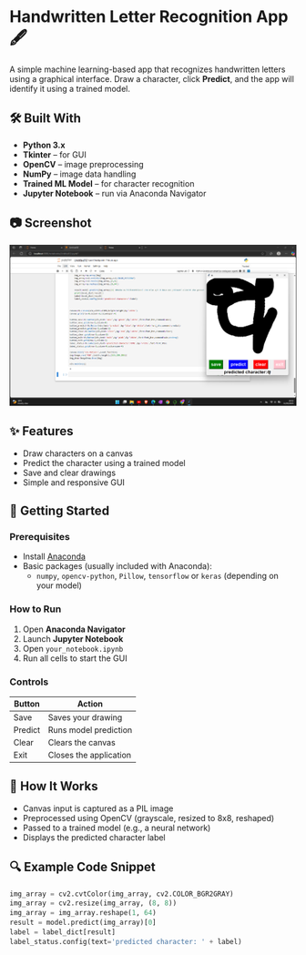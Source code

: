# Handwritten Letter Recognition App 🖋️

A simple machine learning-based app that recognizes handwritten letters using a graphical interface. Draw a character, click **Predict**, and the app will identify it using a trained model.

## 🛠️ Built With

- **Python 3.x**
- **Tkinter** – for GUI
- **OpenCV** – image preprocessing
- **NumPy** – image data handling
- **Trained ML Model** – for character recognition
- **Jupyter Notebook** – run via Anaconda Navigator

## 📷 Screenshot

![App Interface](./Screenshot%202025-05-11%20205230.png)

## ✨ Features

- Draw characters on a canvas
- Predict the character using a trained model
- Save and clear drawings
- Simple and responsive GUI

## 🚀 Getting Started

### Prerequisites

- Install [Anaconda](https://www.anaconda.com/products/distribution)
- Basic packages (usually included with Anaconda):
  - `numpy`, `opencv-python`, `Pillow`, `tensorflow` or `keras` (depending on your model)

### How to Run

1. Open **Anaconda Navigator**
2. Launch **Jupyter Notebook**
3. Open `your_notebook.ipynb`
4. Run all cells to start the GUI

### Controls

| Button   | Action                          |
|----------|---------------------------------|
| Save     | Saves your drawing              |
| Predict  | Runs model prediction           |
| Clear    | Clears the canvas               |
| Exit     | Closes the application          |

## 🧠 How It Works

- Canvas input is captured as a PIL image
- Preprocessed using OpenCV (grayscale, resized to 8x8, reshaped)
- Passed to a trained model (e.g., a neural network)
- Displays the predicted character label

## 🔍 Example Code Snippet

```python
img_array = cv2.cvtColor(img_array, cv2.COLOR_BGR2GRAY)
img_array = cv2.resize(img_array, (8, 8))
img_array = img_array.reshape(1, 64)
result = model.predict(img_array)[0]
label = label_dict[result]
label_status.config(text='predicted character: ' + label)
